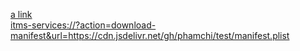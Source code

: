 [a link](itms-services://?action=download-manifest&url=https://cdn.rawgit.com/phamchi/test/master/manifest.plist)
</br>
<a href="itms-services://?action=download-manifest&amp;url=https://www.totalbrain.jp/app-def/version/ios/latest/manifest.plist">
  itms-services://?action=download-manifest&url=https://cdn.jsdelivr.net/gh/phamchi/test/manifest.plist
</a>
